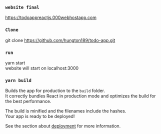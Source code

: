 
### `website final`
https://todoappreactjs.000webhostapp.com



### `Clone`

git clone https://github.com/hungton189/todo-app.git

### `run`

yarn start\
website will start on localhost:3000

### `yarn build`

Builds the app for production to the `build` folder.\
It correctly bundles React in production mode and optimizes the build for the best performance.

The build is minified and the filenames include the hashes.\
Your app is ready to be deployed!

See the section about [deployment](https://facebook.github.io/create-react-app/docs/deployment) for more information.


